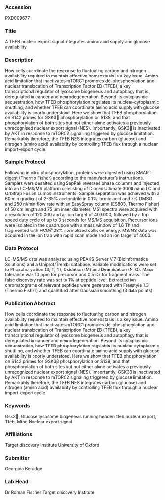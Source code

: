 ### Accession
PXD009677

### Title
A TFEB nuclear export signal integrates amino acid supply  and glucose availability

### Description
How cells coordinate the response to fluctuating carbon and nitrogen availability required to maintain effective homeostasis is a key issue. Amino acid limitation that inactivates mTORC1 promotes de-phosphorylation and nuclear translocation of Transcription Factor EB (TFEB), a key transcriptional regulator of lysosome biogenesis and autophagy that is deregulated in cancer and neurodegeneration. Beyond its cytoplasmic sequestration, how TFEB phosphorylation regulates its nuclear-cytoplasmic shuttling, and whether TFEB can coordinate amino acid supply with glucose availability is poorly understood. Here we show that TFEB phosphorylation on S142 primes for GSK3 phosphorylation on S138, and that phosphorylation of both sites but not either alone activates a previously unrecognised nuclear export signal (NES). Importantly, GSK3 is inactivated by AKT in response to mTORC2 signalling triggered by glucose limitation. Remarkably therefore, the TFEB NES integrates carbon (glucose) and nitrogen (amino acid) availability by controlling TFEB flux through a nuclear import-export cycle.

### Sample Protocol
Following in vitro phosphorylation, proteins were digested using SMART digest (Thermo Fisher) according to the manufacturer’s instructions. Samples were desalted using SepPak reversed phase columns and injected into an LC-MS/MS platform consisting of Dionex Ultimate 3000 nano LC and Orbitrap Fusion Lumos instruments. Sample separation was achieved with a 60 min gradient of 2-35% acetonitrile in 0.1% formic acid and 5% DMSO and 250 nl/min flow rate with an EasySpray column (ES803, Thermo Fisher) of 50 cm length and 75 µm inner diameter. MS1 spectra were acquired with a resolution of 120.000 and an ion target of 400.000, followed by a top speed duty cycle of up to 3 seconds for MS/MS acquisition. Precursor ions were isolated in the quadrupole with a mass window of 1.6 Th and fragmented with HCD@28% normalized collision energy. MS/MS data was acquired in the ion trap with rapid scan mode and an ion target of 4000.

### Data Protocol
LC-MS/MS data was analysed using PEAKS Server V.7 (Bioinformatics Solutions) and a Uniprot/Trembl database. Variable modifications were set to Phosphorylation (S, T, Y), Oxidation (M) and Deamidation (N, Q). Mass tolerance was 10 ppm for precursor and 0.5 Da for fragment mass. The false discovery rate was set to 1% at peptide level. Extracted ion chromatograms of relevant peptides were generated with Freestyle 1.3 (Thermo Fisher) and quantified after Gaussian smoothing (3 data points).

### Publication Abstract
How cells coordinate the response to fluctuating carbon and nitrogen availability required to maintain effective homeostasis is a key issue. Amino acid limitation that inactivates mTORC1 promotes de-phosphorylation and nuclear translocation of Transcription Factor EB (TFEB), a key transcriptional regulator of lysosome biogenesis and autophagy that is deregulated in cancer and neurodegeneration. Beyond its cytoplasmic sequestration, how TFEB phosphorylation regulates its nuclear-cytoplasmic shuttling, and whether TFEB can coordinate amino acid supply with glucose availability is poorly understood. Here we show that TFEB phosphorylation on S142 primes for GSK3&#x3b2; phosphorylation on S138, and that phosphorylation of both sites but not either alone activates a previously unrecognized nuclear export signal (NES). Importantly, GSK3&#x3b2; is inactivated by AKT in response to mTORC2 signaling triggered by glucose limitation. Remarkably therefore, the TFEB NES integrates carbon (glucose) and nitrogen (amino acid) availability by controlling TFEB flux through a nuclear import-export cycle.

### Keywords
Gsk3, Glucose lysosome biogenesis running header: tfeb nuclear export, Tfeb, Mtor, Nuclear export signal

### Affiliations
Target discovery Institute
University of Oxford

### Submitter
Georgina Berridge

### Lab Head
Dr Roman Fischer
Target discovery Institute


